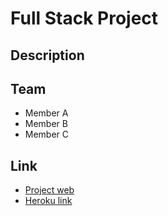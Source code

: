 # Full Stack Project

## Description

## Team

+ Member A
+ Member B
+ Member C

## Link


+ [Project web](https://www.heroku.com/)
+ [Heroku link](https://www.heroku.com/)